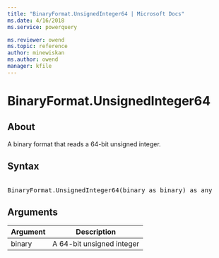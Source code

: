 ```yaml
---
title: "BinaryFormat.UnsignedInteger64 | Microsoft Docs"
ms.date: 4/16/2018
ms.service: powerquery

ms.reviewer: owend
ms.topic: reference
author: minewiskan
ms.author: owend
manager: kfile
---
```

# BinaryFormat.UnsignedInteger64

  
## About  
A binary format that reads a 64-bit unsigned integer.  
  
## Syntax

<pre>  
BinaryFormat.UnsignedInteger64(binary as binary) as any  
</pre> 
  
## Arguments  
  
|Argument|Description|  
|------------|---------------|  
|binary|A 64-bit unsigned integer|  
  
